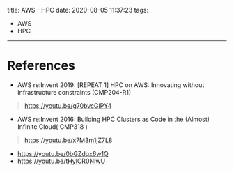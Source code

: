 title: AWS - HPC
date: 2020-08-05 11:37:23
tags:
- AWS
- HPC
---

# References

* AWS re:Invent 2019: [REPEAT 1] HPC on AWS: Innovating without infrastructure constraints (CMP204-R1)
> https://youtu.be/g70bvcGlPY4


* AWS re:Invent 2016: Building HPC Clusters as Code in the (Almost) Infinite Cloud( CMP318 )
> https://youtu.be/x7M3m1jZ7L8


* https://youtu.be/0bGZdqx6w1Q
* https://youtu.be/tHylCR0NIwU
